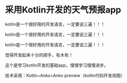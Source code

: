# 采用Kotlin开发的天气预报app

kotlin是一个很好用的开发语言，一定要说三遍！！！

kotlin是一个很好用的开发语言，一定要说三遍！！！

kotlin是一个很好用的开发语言，一定要说三遍！！！

觉得开发起来十分的顺手，有木有！

这个是学习kotlin开发的基础app，慢慢学习慢慢进步。

技术采用：Kotlin+Anko+Anko preview（kotlin代码开发视图）

